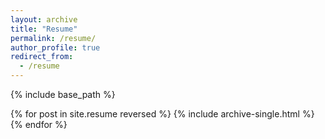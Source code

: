 ```yaml
---
layout: archive
title: "Resume"
permalink: /resume/
author_profile: true
redirect_from:
  - /resume
---
```


{% include base_path %}

{% for post in site.resume reversed %}
  {% include archive-single.html %}
{% endfor %}
